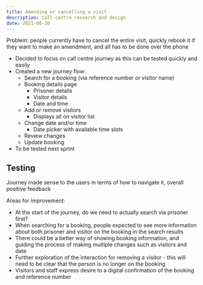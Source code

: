 ```yaml
---
title: Amending or cancelling a visit
description: Call centre research and design
date: 2021-08-20
---
```



Problem: people currently have to cancel the entire visit, quickly rebook it if they want to make an amendment, and all has to be done over the phone

- Decided to focus on call centre journey as this can be tested quickly and easily
- Created a new journey flow:
    - Search for a booking (via reference number or visitor name)
    - Booking details page
        - Prisoner details
        - Visitor details
        - Date and time
    - Add or remove visitors
        - Displays all on visitor list
    - Change date and/or time
        - Date picker with available time slots
    - Review changes
    - Update booking
- To be tested next sprint 

## Testing


Journey made sense to the users in terms of how to navigate it, overall positive feedback

Areas for improvement:
- At the start of the journey, do we need to actually search via prisoner first?
- When searching for a booking, people expected to see more information about both prisoner and visitor on the booking in the search results
- There could be a better way of showing booking information, and guiding the process of making multiple changes such as visitors and date
- Further exploration of the interaction for removing a visitor - this will need to be clear that the person is no longer on the booking
- Visitors and staff express desire to a digital confirmation of the booking and reference number
